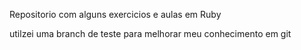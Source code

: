 Repositorio com alguns exercicios e aulas em Ruby 

utilzei uma branch de teste para melhorar meu conhecimento em git